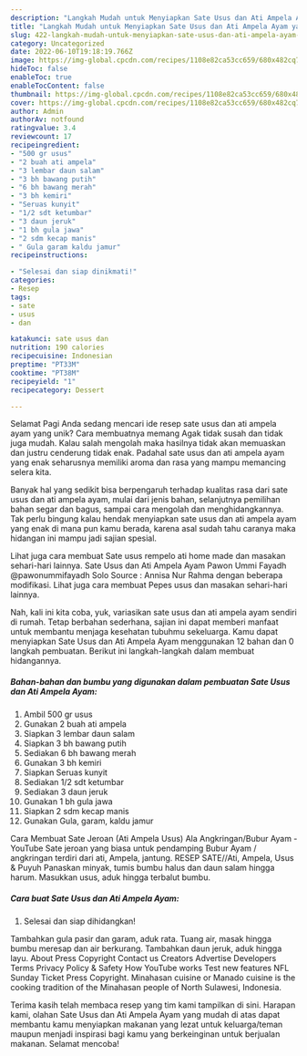 ```yaml
---
description: "Langkah Mudah untuk Menyiapkan Sate Usus dan Ati Ampela Ayam yang Lezat Sekali, Mantap"
title: "Langkah Mudah untuk Menyiapkan Sate Usus dan Ati Ampela Ayam yang Lezat Sekali, Mantap"
slug: 422-langkah-mudah-untuk-menyiapkan-sate-usus-dan-ati-ampela-ayam-yang-lezat-sekali-mantap
category: Uncategorized
date: 2022-06-10T19:18:19.766Z
image: https://img-global.cpcdn.com/recipes/1108e82ca53cc659/680x482cq70/sate-usus-dan-ati-ampela-ayam-foto-resep-utama.jpg
hideToc: false
enableToc: true
enableTocContent: false
thumbnail: https://img-global.cpcdn.com/recipes/1108e82ca53cc659/680x482cq70/sate-usus-dan-ati-ampela-ayam-foto-resep-utama.jpg
cover: https://img-global.cpcdn.com/recipes/1108e82ca53cc659/680x482cq70/sate-usus-dan-ati-ampela-ayam-foto-resep-utama.jpg
author: Admin
authorAv: notfound
ratingvalue: 3.4
reviewcount: 17
recipeingredient:
- "500 gr usus"
- "2 buah ati ampela"
- "3 lembar daun salam"
- "3 bh bawang putih"
- "6 bh bawang merah"
- "3 bh kemiri"
- "Seruas kunyit"
- "1/2 sdt ketumbar"
- "3 daun jeruk"
- "1 bh gula jawa"
- "2 sdm kecap manis"
- " Gula garam kaldu jamur"
recipeinstructions:

- "Selesai dan siap dinikmati!"
categories:
- Resep
tags:
- sate
- usus
- dan

katakunci: sate usus dan 
nutrition: 190 calories
recipecuisine: Indonesian
preptime: "PT33M"
cooktime: "PT38M"
recipeyield: "1"
recipecategory: Dessert

---
```



Selamat Pagi Anda sedang mencari ide resep sate usus dan ati ampela ayam yang unik? Cara membuatnya memang Agak tidak susah dan tidak juga mudah. Kalau salah mengolah maka hasilnya tidak akan memuaskan dan justru cenderung tidak enak. Padahal sate usus dan ati ampela ayam yang enak seharusnya memiliki aroma dan rasa yang mampu memancing selera kita.


Banyak hal yang sedikit bisa berpengaruh terhadap kualitas rasa dari sate usus dan ati ampela ayam, mulai dari jenis bahan, selanjutnya pemilihan bahan segar dan bagus, sampai cara mengolah dan menghidangkannya. Tak perlu bingung kalau hendak menyiapkan sate usus dan ati ampela ayam yang enak di mana pun kamu berada, karena asal sudah tahu caranya maka hidangan ini mampu jadi sajian spesial.

Lihat juga cara membuat Sate usus rempelo ati home made dan masakan sehari-hari lainnya. Sate Usus dan Ati Ampela Ayam Pawon Ummi Fayadh @pawonummifayadh Solo Source : Annisa Nur Rahma dengan beberapa modifikasi. Lihat juga cara membuat Pepes usus dan masakan sehari-hari lainnya.


Nah, kali ini kita coba, yuk, variasikan sate usus dan ati ampela ayam sendiri di rumah. Tetap berbahan sederhana, sajian ini dapat memberi manfaat untuk membantu menjaga kesehatan tubuhmu sekeluarga. Kamu dapat menyiapkan Sate Usus dan Ati Ampela Ayam menggunakan 12 bahan dan 0 langkah pembuatan. Berikut ini langkah-langkah dalam membuat hidangannya.

<!--inarticleads1-->

##### Bahan-bahan dan bumbu yang digunakan dalam pembuatan Sate Usus dan Ati Ampela Ayam:

1. Ambil 500 gr usus
1. Gunakan 2 buah ati ampela
1. Siapkan 3 lembar daun salam
1. Siapkan 3 bh bawang putih
1. Sediakan 6 bh bawang merah
1. Gunakan 3 bh kemiri
1. Siapkan Seruas kunyit
1. Sediakan 1/2 sdt ketumbar
1. Sediakan 3 daun jeruk
1. Gunakan 1 bh gula jawa
1. Siapkan 2 sdm kecap manis
1. Gunakan  Gula, garam, kaldu jamur


Cara Membuat Sate Jeroan (Ati Ampela Usus) Ala Angkringan/Bubur Ayam - YouTube Sate jeroan yang biasa untuk pendamping Bubur Ayam / angkringan terdiri dari ati, Ampela, jantung. RESEP SATE//Ati, Ampela, Usus &amp; Puyuh Panaskan minyak, tumis bumbu halus dan daun salam hingga harum. Masukkan usus, aduk hingga terbalut bumbu. 

<!--inarticleads2-->

##### Cara buat Sate Usus dan Ati Ampela Ayam:


1. Selesai dan siap dihidangkan!

Tambahkan gula pasir dan garam, aduk rata. Tuang air, masak hingga bumbu meresap dan air berkurang. Tambahkan daun jeruk, aduk hingga layu. About Press Copyright Contact us Creators Advertise Developers Terms Privacy Policy &amp; Safety How YouTube works Test new features NFL Sunday Ticket Press Copyright. Minahasan cuisine or Manado cuisine is the cooking tradition of the Minahasan people of North Sulawesi, Indonesia. 

Terima kasih telah membaca resep yang tim kami tampilkan di sini. Harapan kami, olahan Sate Usus dan Ati Ampela Ayam yang mudah di atas dapat membantu kamu menyiapkan makanan yang lezat untuk keluarga/teman maupun menjadi inspirasi bagi kamu yang berkeinginan untuk berjualan makanan. Selamat mencoba!
